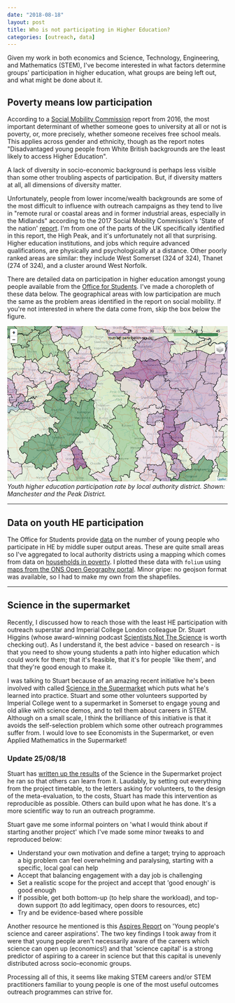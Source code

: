 ```yaml
---
date: "2018-08-18"
layout: post
title: Who is not participating in Higher Education?
categories: [outreach, data]
---
```


Given my work in both economics and Science, Technology, Engineering, and Mathematics (STEM), I've become interested in what factors determine groups' participation in higher education, what groups are being left out, and what might be done about it.

## Poverty means low participation

According to a [Social Mobility Commission](https://cdn.lkmco.org/wp-content/uploads/2016/12/Ethnicity-gender-and-social-mobility-Shaw-et-al.-2016.pdf) report from 2016, the most important determinant of whether someone goes to university at all or not is poverty, or, more precisely, whether someone receives free school meals. This applies across gender and ethnicity, though as the report notes "Disadvantaged young people from White British backgrounds are the least likely to access Higher Education". 

A lack of diversity in socio-economic background is perhaps less visible than some other troubling aspects of participation. But, if diversity matters at all, all dimensions of diversity matter.

Unfortunately, people from lower income/wealth backgrounds are some of the most difficult to influence with outreach campaigns as they tend to live in "remote rural or coastal areas and in former industrial areas, especially in the Midlands" according to the 2017 Social Mobility Commission's 'State of the nation' [report](https://www.gov.uk/government/publications/state-of-the-nation-2017). I'm from one of the parts of the UK specifically identified in this report, the High Peak, and it's unfortunately not all that surprising. Higher education institutions, and jobs which require advanced qualifications, are physically and psychologically at a distance. Other poorly ranked areas are similar: they include West Somerset (324 of 324), Thanet (274 of 324), and a cluster around West Norfolk.

There are detailed data on participation in higher education amongst young people available from the [Office for Students](https://www.officeforstudents.org.uk/). I've made a choropleth of these data below. The geographical areas with low participation are much the same as the problem areas identified in the report on social mobility. If you're not interested in where the data come from, skip the box below the figure.  

![Youth higher education participation rate by local authority district. Shown are Manchester and the Peak District.](map.png)
*Youth higher education participation rate by local authority district. Shown: Manchester and the Peak District.*

---

## Data on youth HE participation

The Office for Students provide [data](https://www.officeforstudents.org.uk/data-and-analysis/polar-participation-of-local-areas/polar4-data/) on the number of young people who participate in HE by middle super output areas. These are quite small areas so I've aggregated to local authority districts using a mapping which comes from data on [households in poverty](https://www.ons.gov.uk/file?uri=/employmentandlabourmarket/peopleinwork/earningsandworkinghours/datasets/householdsinpovertyestimatesformiddlelayersuperoutputareasinenglandandwales201112/current/householdsinpoverty201112.xls). I plotted these data with ```folium``` using [maps from the ONS Open Geography portal](http://geoportal.statistics.gov.uk/datasets/local-authority-districts-december-2016-ultra-generalised-clipped-boundaries-in-the-uk-wgs84). Minor gripe: no geojson format was available, so I had to make my own from the shapefiles.

---

## Science in the supermarket
Recently, I discussed how to reach those with the least HE participation with outreach superstar and Imperial College London colleague Dr. Stuart Higgins (whose award-winning podcast [Scientists Not The Science](http://www.scinotsci.com/) is worth checking out). As I understand it, the best advice - based on research - is that you need to show young students a path into higher education which could work for them; that it's feasible, that it's for people 'like them', and that they're good enough to make it.

I was talking to Stuart because of an amazing recent initiative he's been involved with called [Science in the Supermarket](http://www.superscience.org.uk/) which puts what he's learned into practice. Stuart and some other volunteers supported by Imperial College went to a supermarket in Somerset to engage young and old alike with science demos, and to tell them about careers in STEM. Although on a small scale, I think the brilliance of this initiative is that it avoids the self-selection problem which some other outreach programmes suffer from. I would love to see Economists in the Supermarket, or even Applied Mathematics in the Supermarket!

### Update 25/08/18

Stuart has [written up the results](http://www.superscience.org.uk/index.php/project-resources/#report) of the Science in the Supermarket project he ran so that others can learn from it. Laudably, by setting out everything from the project timetable, to the letters asking for volunteers, to the design of the meta-evaluation, to the costs, Stuart has made this intervention as reproducible as possible. Others can build upon what he has done. It's a more scientific way to run an  outreach programme.

Stuart gave me some informal pointers on 'what I would think about if starting another project' which I've made some minor tweaks to and reproduced below:
- Understand your own motivation and define a target; trying to approach a big problem can feel overwhelming and paralysing, starting with a specific, local goal can help
- Accept that balancing engagement with a day job is challenging
- Set a realistic scope for the project and accept that 'good enough' is good enough
- If possible, get both bottom-up (to help share the workload), and top-down support (to add legitimacy, open doors to resources, etc)
- Try and be evidence-based where possible


Another resource he mentioned is this [Aspires Report](https://www.kcl.ac.uk/sspp/departments/education/research/aspires/ASPIRES-final-report-December-2013.pdf) on 'Young people's science and career aspirations'. The two key findings I took away from it were that young people aren't necessarily aware of the careers which science can open up (economics!) and that 'science capital' is a strong predictor of aspiring to a career in science but that this capital is unevenly distributed across socio-economic groups.

Processing all of this, it seems like making STEM careers and/or STEM practitioners familiar to young people is one of the most useful outcomes outreach programmes can strive for.
